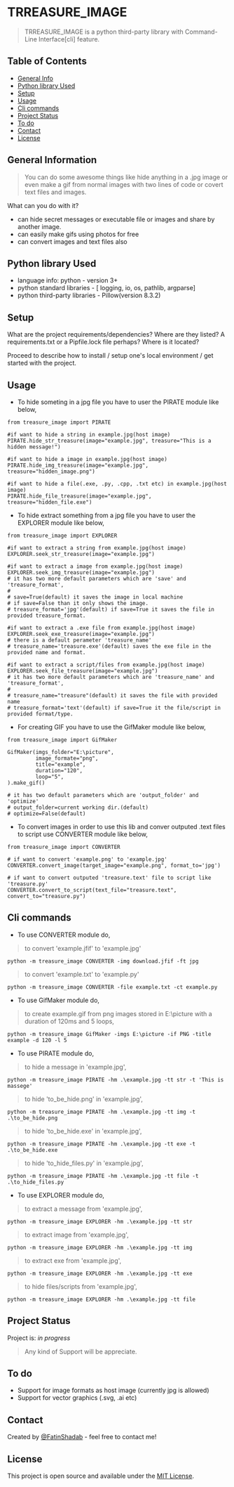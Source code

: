 
# TRREASURE_IMAGE
> TRREASURE_IMAGE is a python third-party library  with Command-Line Interface[cli] feature.



## Table of Contents
* [General Info](#general-information)
* [Python library Used](#Python-library-used)
* [Setup](#setup)
* [Usage](#usage)
* [Cli commands ](#cli-commands)
* [Project Status](#project-status)
* [To do](#to-do)
* [Contact](#contact)
* [License](#license)
 


## General Information
>You can do some awesome things like hide anything in a .jpg image or
>even make a gif from normal images with two lines of code or covert text files and images.

What can you do with it?
- can hide secret messages or executable file or images and share by another image.
- can easily make gifs using photos for free
- can convert images and text files also


## Python library Used
- language info: python - version 3+
- python standard libraries - [ logging, io, os, pathlib, argparse]
- python third-party libraries - Pillow(version 8.3.2)


## Setup
What are the project requirements/dependencies? Where are they listed? A requirements.txt or a Pipfile.lock file perhaps? Where is it located?

Proceed to describe how to install / setup one's local environment / get started with the project.


## Usage
- To hide someting in a jpg file you have to user the PIRATE module like below, 
``` 
from treasure_image import PIRATE

#if want to hide a string in example.jpg(host image)
PIRATE.hide_str_treasure(image="example.jpg", treasure="This is a hidden message!")

#if want to hide a image in example.jpg(host image)
PIRATE.hide_img_treasure(image="example.jpg", treasure="hidden_image.png")

#if want to hide a file(.exe, .py, .cpp, .txt etc) in example.jpg(host image)
PIRATE.hide_file_treasure(image="example.jpg", treasure="hidden_file.exe")
```
- To hide extract something from a jpg file you have to user the EXPLORER module like below,
``` 
from treasure_image import EXPLORER

#if want to extract a string from example.jpg(host image)
EXPLORER.seek_str_treasure(image="example.jpg")

#if want to extract a image from example.jpg(host image)
EXPLORER.seek_img_treasure(image="example.jpg")
# it has two more default parameters which are 'save' and 'treasure_format',
#
# save=True(default) it saves the image in local machine
# if save=False than it only shows the image.
# treasure_format='jpg'(default) if save=True it saves the file in provided treasure_format.

#if want to extract a .exe file from example.jpg(host image)
EXPLORER.seek_exe_treasure(image="example.jpg")
# there is a default perameter 'treasure_name'
# treasure_name='treasure.exe'(default) saves the exe file in the provided name and format.

#if want to extract a script/files from example.jpg(host image)
EXPLORER.seek_file_treasure(image="example.jpg")
# it has two more default parameters which are 'treasure_name' and 'treasure_format',
#
# treasure_name="treasure"(default) it saves the file with provided name
# treasure_format='text'(default) if save=True it the file/script in provided format/type.
```
- For creating GIF you have to use the GifMaker module like below,
```
from treasure_image import GifMaker

GifMaker(imgs_folder="E:\picture",
         image_formate="png",
         title="example", 
         duration="120", 
         loop="5",
).make_gif()

# it has two default parameters which are 'output_folder' and 'optimize'
# output_folder=current working dir.(default)
# optimize=False(default)
```
- To convert images in order to use this lib and conver outputed .text files to script use CONVERTER module like below,
```
from treasure_image import CONVERTER

# if want to convert 'example.png' to 'example.jpg'
CONVERTER.convert_image(target_image="example.png", format_to='jpg')

# if want to convert outputed 'treasure.text' file to script like 'treasure.py'
CONVERTER.convert_to_script(text_file="treasure.text", convert_to="treasure.py")
```

## Cli commands
- To use CONVERTER module do,
>to convert 'example.jfif' to 'example.jpg'
```
python -m treasure_image CONVERTER -img download.jfif -ft jpg
```
>to convert 'example.txt' to 'example.py'
```
python -m treasure_image CONVERTER -file example.txt -ct example.py
```
- To use GifMaker module do,
>to create example.gif from png images stored in E:\picture with a duration of 120ms and 5 loops,
```
python -m treasure_image GifMaker -imgs E:\picture -if PNG -title example -d 120 -l 5
```
- To use PIRATE module do,
>to hide a message in 'example.jpg',
```
python -m treasure_image PIRATE -hm .\example.jpg -tt str -t 'This is massege'
```
>to hide 'to_be_hide.png' in 'example.jpg',
```
python -m treasure_image PIRATE -hm .\example.jpg -tt img -t .\to_be_hide.png
```
>to hide 'to_be_hide.exe' in 'example.jpg',
```
python -m treasure_image PIRATE -hm .\example.jpg -tt exe -t .\to_be_hide.exe
```
>to hide 'to_hide_files.py' in 'example.jpg',
```
python -m treasure_image PIRATE -hm .\example.jpg -tt file -t .\to_hide_files.py
```
- To use EXPLORER module do,
>to extract a message from 'example.jpg',
```
python -m treasure_image EXPLORER -hm .\example.jpg -tt str
```
>to extract image from 'example.jpg',
```
python -m treasure_image EXPLORER -hm .\example.jpg -tt img
```
>to extract exe from 'example.jpg',
```
python -m treasure_image EXPLORER -hm .\example.jpg -tt exe
```
>to hide files/scripts from 'example.jpg',
```
python -m treasure_image EXPLORER -hm .\example.jpg -tt file
```


## Project Status
Project is: _in progress_
>Any kind of Support will be appreciate.


## To do

- Support for image formats as host image (currently jpg is allowed)
- Support for vector graphics (.svg, .ai etc)


## Contact
Created by [@FatinShadab](https://github.com/FatinShadab) - feel free to contact me!

<!-- Optional -->
## License
 This project is open source and available under the [MIT License](https://github.com/FatinShadab/TRREASURE_IMAGE/blob/main/LICENSE).
